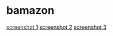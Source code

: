 # bamazon

[screenshot 1](Screenshots\Screenshot(1).png)
[screenshot 2](Screenshots\Screenshot(2).png)
[screenshot 3](Screenshots\Screenshot(3).png)